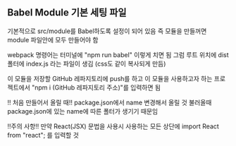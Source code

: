 <h2> Babel Module 기본 세팅 파일 </h2>

기본적으로 src/module를 Babel하도록 설정이 되어 있음
즉 모듈을 만들꺼면 module 파일안에 모두 만들어야 함

webpack 명령어는 터미널에 "npm run babel" 이렇게 치면 됨
그럼 루트 위치에 dist폴터에 index.js 라는 파일이 생김 (css도 같이 복사되게 만듬)

이 모듈을 저장할 GitHub 레파지토리에 push를 하고
이 모듈을 사용하고자 하는 프로젝트에서 "npm i (GitHub 레파지토리 주소)"를 입력하면 됨

!! 처음 만들어서 올릴 때!!
package.json에서 name 변경해서 올릴 것
불러올때 package.json에 있는 name에 따른 폴터가 생기기 때문임

!!주의 사항!!
만약 React(JSX) 문법을 사용시 사용하는 모든 상단에
import React from "react"; 를 입력할 것

